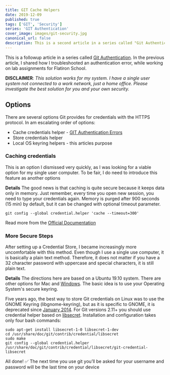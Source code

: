 ```yaml
---
title: GIT Cache Helpers
date: 2019-12-09
published: true
tags: ['GIT', 'Security']
series: 'GIT Authentication'
cover_image: images/git-security.jpg
canonical_url: false
description: This is a second article in a series called "Git Authentication*" . In the previous article, I shared how I troubleshooted an authentication error, while working on lab assignments for Flatiron School.
---
```

This is a followup article in a series called [Git Authentication](https://dev.to/eclecticcoding/git-authentication-errors-109a). In the previous article, I shared how I troubleshooted an authentication error, while working on lab assignments for Flatiron School.

**DISCLAIMER**: *This solution works for my system. I have a single user system not connected to a work network, just a home office. Please investigate the best solution for you and your own security.*

## Options
There are several options Git provides for credentials with the HTTPS protocol. In am escalating order of options:
- Cache credentials helper - [GIT Authentication Errors](https://dev.to/eclecticcoding/git-authentication-errors-109a)
- Store credentials helper
- Local OS keyring helpers - this articles purpose

### Caching credentials
This is an option I dismissed very quickly, as I was looking for a viable option for my single user computer. To be fair, I do need to introduce this feature as another options

**Details**
The good news is that caching is quite secure because it keeps data only in memory. Just remember, every time you open new session, you need to type your credentials again. Memory is purged after 900 seconds (15 min) by default, but it can be changed with optional timeout parameter.
```shell
git config --global credential.helper 'cache --timeout=300'
```

Read more from the [Official Documentation](https://git-scm.com/docs/git-credential-cache)

 ### More Secure Steps
After setting up a Credential Store, I became increasingly more uncomfortable with this method. Even though I use a single use computer, it is basically a plain text method. Therefore, it does not matter if you have a 32 character password with uppercase and special characters, it is still plain text.

**Details**
The directions here are based on a Ubuntu 19.10 system. There are other options for Mac and [Windows](https://github.com/Microsoft/Git-Credential-Manager-for-Mac-and-Linux). The basic idea is to use your Operating System's secure keyring.

Five years ago, the best way to store Git credentials on Linux was to use the GNOME Keyring (libgnome-keyring), but as it is specific to GNOME, it is deprecated since [January 2014](https://mail.gnome.org/archives/commits-list/2014-January/msg01585.html). For Git versions 2.11+ you should use credential helper based on [libsecret](https://wiki.gnome.org/Projects/Libsecret). Installation and configuration takes only four bash commands:

```shell
sudo apt-get install libsecret-1-0 libsecret-1-dev
cd /usr/share/doc/git/contrib/credential/libsecret
sudo make
git config --global credential.helper /usr/share/doc/git/contrib/credential/libsecret/git-credential-libsecret
```
All done! ✅
The next time you use git you’ll be asked for your username and password will be the last time on your device
